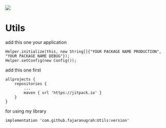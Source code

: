 [![](https://jitpack.io/v/fajaranugrah/utils.svg)](https://jitpack.io/#fajaranugrah/utils)

# Utils

add this one your application

```
Helper.initialize(this, new String[]{"YOUR PACKAGE NAME PRODUCTION", "YOUR PACKAGE NAME DEBUG"});
Helper.setConfig(new Config());
```

add this one first

```
allprojects {
	repositories {
		...
		maven { url 'https://jitpack.io' }
	}
}
```

for using my library

```
implementation 'com.github.fajaranugrah:Utils:version'
```
